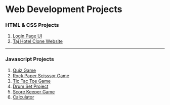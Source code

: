 #                                              **Web Development Projects** 


<h3>HTML & CSS Projects</h3>

1. [Login Page UI](https://prajwal-0706.github.io/Web-Development-Projects/HTML-CSS/Login-page/)
2. [Taj Hotel Clone Website](https://prajwal-0706.github.io/Web-Development-Projects/React-projects/Hotel_Landing_page/)

<hr>

<h3>Javascript Projects</h3>

1. [Quiz Game](https://prajwal-0706.github.io/Web-Development-Projects/JavaScript%20Projects/Quiz%20Game/)
1. [Rock Paper Scisssor Game](https://prajwal-0706.github.io/Web-Development-Projects/JavaScript%20Projects/Rock%20Paper%20Scissor%20Paper/)
2. [Tic Tac Toe Game](https://prajwal-0706.github.io/Web-Development-Projects/JavaScript%20Projects/Tic%20Tac%20Toe%20Game/)
3. [Drum Set Project](https://prajwal-0706.github.io/Web-Development-Projects/JavaScript%20Projects/Drum%20Kit/)
4. [Score Keeper Game](https://prajwal-0706.github.io/Web-Development-Projects/JavaScript%20Projects/Score%20Keeper%20Game/)
5. [Calculator](https://prajwal-0706.github.io/Web-Development-Projects/JavaScript%20Projects/Calculator/)











